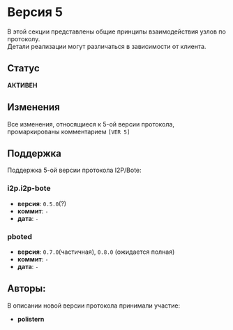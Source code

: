 # Версия 5

В этой секции представлены общие принципы взаимодействия узлов по протоколу.  
Детали реализации могут различаться в зависимости от клиента.

## Статус

**АКТИВЕН**

## Изменения

Все изменения, относящиеся к 5-ой версии протокола, промаркированы комментарием `[VER 5]`

## Поддержка

Поддержка 5-ой версии протокола I2P/Bote:

### i2p.i2p-bote

- **версия**: `0.5.0`(?)
- **коммит**: `-`
- **дата**: `-`

### pboted

- **версия**: `0.7.0`(частичная), `0.8.0` (ожидается полная)
- **коммит**: `-`
- **дата**: `-`

## Авторы:

В описании новой версии протокола принимали участие:

- **polistern**
